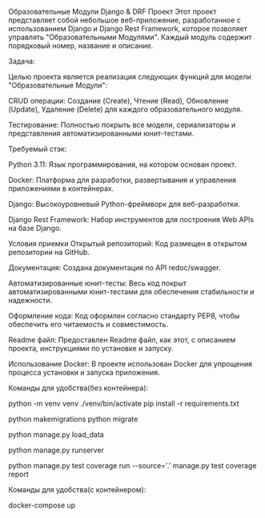 Образовательные Модули Django & DRF Проект Этот проект представляет собой небольшое веб-приложение, разработанное с использованием Django и Django Rest Framework, которое позволяет управлять "Образовательными Модулями". Каждый модуль содержит порядковый номер, название и описание.

Задача:

Целью проекта является реализация следующих функций для модели "Образовательные Модули":

CRUD операции: Создание (Create), Чтение (Read), Обновление (Update), Удаление (Delete) для каждого образовательного модуля.

Тестирование: Полностью покрыть все модели, сериализаторы и представления автоматизированными юнит-тестами.

Требуемый стэк:

Python 3.11: Язык программирования, на котором основан проект.

Docker: Платформа для разработки, развертывания и управления приложениями в контейнерах.

Django: Высокоуровневый Python-фреймворк для веб-разработки.

Django Rest Framework: Набор инструментов для построения Web APIs на базе Django.

Условия приемки Открытый репозиторий: Код размещен в открытом репозитории на GitHub.

Документация: Создана документация по API redoc/swagger.

Автоматизированные юнит-тесты: Весь код покрыт автоматизированными юнит-тестами для обеспечения стабильности и надежности.

Оформление кода: Код оформлен согласно стандарту PEP8, чтобы обеспечить его читаемость и совместимость.

Readme файл: Предоставлен Readme файл, как этот, с описанием проекта, инструкциями по установке и запуску.

Использование Docker: В проекте использован Docker для упрощения процесса установки и запуска приложения.

Команды для удобства(без контейнера):

python -m venv venv ./venv/bin/activate pip install -r requirements.txt

python makemigrations python migrate

python manage.py load_data

python manage.py runserver

python manage.py test coverage run --source='.' manage.py test coverage report

Команды для удобства(с контейнером):

docker-compose up
